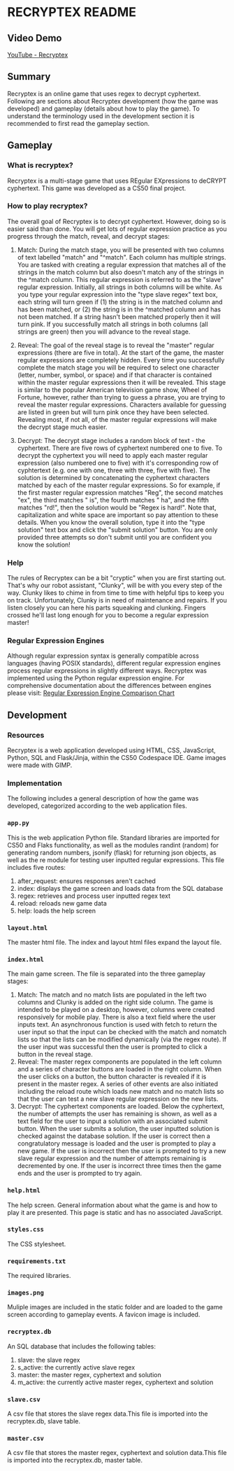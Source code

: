 # RECRYPTEX README


## Video Demo
[YouTube - Recryptex](https://youtu.be/M8JmcAFzFuo)
## Summary
Recryptex is an online game that uses regex to decrypt cyphertext. Following are
sections about Recryptex development (how the game was developed) and gameplay
(details about how to play the game). To understand the terminology used in the
development section it is recommended to first read the gameplay section.


## Gameplay

### What is recryptex?
Recryptex is a multi-stage game that uses REgular EXpressions to deCRYPT
cyphertext. This game was developed as a CS50 final project.

### How to play recryptex?
The overall goal of Recryptex is to decrypt cyphertext. However, doing so is
easier said than done. You will get lots of regular expression practice as you
progress through the match, reveal, and decrypt stages:

1. Match: During the match stage, you will be presented with two columns of text
   labelled "match" and "^match". Each column has multiple strings. You are
   tasked with creating a regular expression that matches all of the strings in
   the match column but also doesn't match any of the strings in the ^match
   column. This regular expression is referred to as the "slave" regular
   expression. Initially, all strings in both columns will be white. As you type
   your regular expression into the "type slave regex" text box, each string
   will turn green if (1) the string is in the matched column and has been
   matched, or (2) the string is in the ^matched column and has not been
   matched. If a string hasn't been matched properly then it will turn pink. If
   you successfully match all strings in both columns (all strings are green)
   then you will advance to the reveal stage.

2. Reveal: The goal of the reveal stage is to reveal the "master" regular
   expressions (there are five in total). At the start of the game, the master
   regular expressions are completely hidden. Every time you successfully
   complete the match stage you will be required to select one character
   (letter, number, symbol, or space) and if that character is contained within
   the master regular expressions then it will be revealed. This stage is
   similar to the popular American television game show, Wheel of Fortune,
   however, rather than trying to guess a phrase, you are trying to reveal the
   master regular expressions. Characters available for guessing are listed in
   green but will turn pink once they have been selected. Revealing most, if not
   all, of the master regular expressions will make the decrypt stage much
   easier.

3. Decrypt: The decrypt stage includes a random block of text - the cyphertext.
   There are five rows of cyphertext numbered one to five. To decrypt the
   cyphertext you will need to apply each master regular expression (also
   numbered one to five) with it's corresponding row of cyphtertext (e.g. one
   with one, three with three, five with five). The solution is determined by
   concatenating the cyphertext characters matched by each of the master regular
   expressions. So for example, if the first master regular expression matches
   "Reg", the second matches "ex", the third matches " is", the fourth matches "
   ha", and the fifth matches "rd!", then the solution would be "Regex is
   hard!". Note that, capitalization and white space are important so pay
   attention to these details. When you know the overall solution, type it into
   the "type solution" text box and click the "submit solution" button. You are
   only provided three attempts so don't submit until you are confident you know
   the solution!

### Help
The rules of Recryptex can be a bit "cryptic" when you are first starting out.
That's why our robot assistant, "Clunky", will be with you every step of the
way. Clunky likes to chime in from time to time with helpful tips to keep you on
track. Unfortunately, Clunky is in need of maintenance and repairs. If you
listen closely you can here his parts squeaking and clunking. Fingers crossed
he'll last long enough for you to become a regular expression master!

### Regular Expression Engines
Although regular expression syntax is generally compatible across languages
(having POSIX standards), different regular expression engines process regular
expressions in slightly different ways. Recryptex was implemented using the
Python regular expression engine. For comprehensive documentation about the
differences between engines please visit:
[Regular Expression Engine Comparison Chart](https://gist.github.com/CMCDragonkai/6c933f4a7d713ef712145c5eb94a1816)


## Development

### Resources
Recryptex is a web application developed using HTML, CSS, JavaScript, Python,
SQL and Flask/Jinja, within the CS50 Codespace IDE. Game images were made with
GIMP.

### Implementation
The following includes a general description of how the game was developed,
categorized according to the web application files.

### `app.py`
This is the web application Python file. Standard libraries are imported for
CS50 and Flaks functionality, as well as the modules randint (random) for
generating random numbers, jsonify (flask) for returning json objects, as well
as the re module for testing user inputted regular expressions. This file
includes five routes:
1. after_request: ensures responses aren't cached
2. index: displays the game screen and loads data from the SQL database
3. regex: retrieves and process user inputted regex text
4. reload: reloads new game data
5. help: loads the help screen

### `layout.html`
The master html file. The index and layout html files expand the layout file.

### `index.html`
The main game screen. The file is separated into the three gameplay stages:
1. Match: The match and no match lists are populated in the left two columns
   and Clunky is added on the right side column. The game is intended to be
   played on a desktop, however, columns were created responsively for
   mobile play. There is also a text field where the user inputs text. An
   asynchronous function is used with fetch to return the user input so that
   the input can be checked with the match and nomatch lists so that the
   lists can be modified dynamically (via the regex route). If the user
   input was successful then the user is prompted to click a button in the
   reveal stage.
2. Reveal: The master regex components are populated in the left column and
   a series of character buttons are loaded in the right column. When the
   user clicks on a button, the button character is revealed if it is
   present in the master regex. A series of other events are also initiated
   including the reload route which loads new match and no match lists so
   that the user can test a new slave regular expression on the new lists.
3. Decrypt: The cyphertext components are loaded. Below the cyphertext, the
   number of attempts the user has remaining is shown, as well as a text
   field for the user to input a solution with an associated submit button.
   When the user submits a solution, the user inputted solution is checked
   against the database solution. If the user is correct then a
   congratulatory message is loaded and the user is prompted to play a new
   game. If the user is incorrect then the user is prompted to try a new
   slave regular expression and the number of attempts remaining is
   decremented by one. If the user is incorrect three times then the game
   ends and the user is prompted to try again.

### `help.html`
The help screen. General information about what the game is and how to play it
are presented. This page is static and has no associated JavaScript.

### `styles.css`
The CSS stylesheet.

### `requirements.txt`
The required libraries.

### `images.png`
Muliple images are included in the static folder and are loaded to the game
screen according to gameplay events. A favicon image is included.

### `recryptex.db`
An SQL database that includes the following tables:
1. slave: the slave regex
2. s_active: the currently active slave regex
3. master: the master regex, cyphertext and solution
4. m_active: the currently active master regex, cyphertext and solution

### `slave.csv`
A csv file that stores the slave regex data.This file is imported into the
recryptex.db, slave table.

### `master.csv`
A csv file that stores the master regex, cyphertext and solution data.This file
is imported into the recryptex.db, master table.
